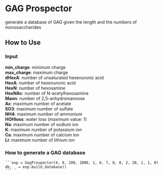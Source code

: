 # GAG Prospector
generate a database of GAG given the length and the numbers of monosaccharides

## How to Use 
### Input 
<b>min_charge</b>: minimum charge</br>
<b>max_charge</b>: maximum charge</br>
<b>dHexA</b>: number of unsaturated hexenuronic acid</br>
<b>HexA</b>: number of hexenuronic acid</br>
<b>HexN</b>: number of hexosamine</br>
<b>HexNAc</b>: number of N-acetylhexosamine</br>
<b>Mann</b>: number of 2,5-anhydromannose</br>
<b>Ac</b>: maximum number of acetate</br>
<b>SO3</b>: maximum number of sulfate</br>
<b>NH4</b>: maximum number of ammonium</br>
<b>HOHloss</b>: water loss (maximum value: 1)</br>
<b>Na</b>: maximum number of sodium ion</br>
<b>K</b>: maximum number of potassium ion</br>
<b>Ca</b>: maximum number of calcium ion</br>
<b>Li</b>: maximum number of lithium ion</br>

### How to generate a GAG database
    ```exp = GagProspector(4, 8, 200, 2000, 1, 6, 7, 0, 0, 2, 20, 1, 1, 0)
    db, _ = exp.build_database()
    ```
